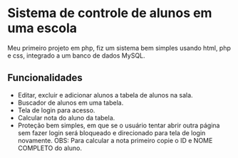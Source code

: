 
# Sistema de controle de alunos em uma escola

Meu primeiro projeto em php, fiz um sistema bem simples usando html, php e css, integrado a um banco de dados MySQL.


## Funcionalidades

- Editar, excluir e adicionar alunos a tabela de alunos na sala.
- Buscador de alunos em uma tabela.
- Tela de login para acesso.
- Calcular nota do aluno da tabela.
- Proteção bem simples, em que se o usuário tentar abrir outra página sem fazer login será bloqueado e direcionado para tela de login novamente. 
OBS: Para calcular a nota primeiro copie o ID e NOME COMPLETO do aluno.

